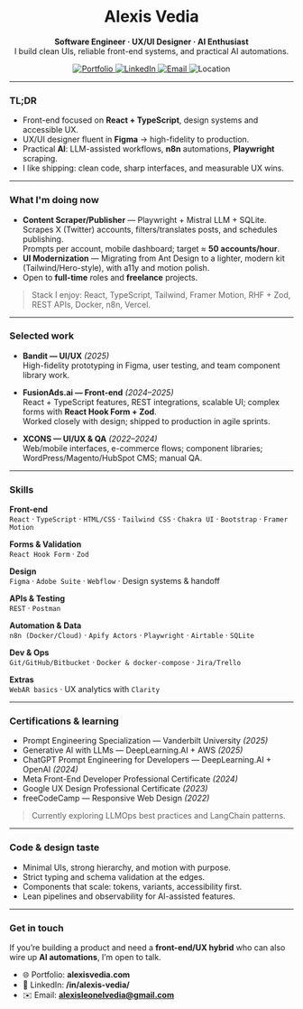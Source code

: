 <h1 align="center">Alexis Vedia</h1>

<p align="center">
  <b>Software Engineer · UX/UI Designer · AI Enthusiast</b><br/>
  I build clean UIs, reliable front-end systems, and practical AI automations.
</p>

<div align="center">
  <a href="https://www.alexisvedia.com" target="_blank">
    <img alt="Portfolio" src="https://img.shields.io/badge/Portfolio-alexisvedia.com-111?style=for-the-badge">
  </a>
  <a href="https://www.linkedin.com/in/alexis-vedia/" target="_blank">
    <img alt="LinkedIn" src="https://img.shields.io/badge/LinkedIn-@alexis--vedia-111?style=for-the-badge">
  </a>
  <a href="mailto:alexisleonelvedia@gmail.com">
    <img alt="Email" src="https://img.shields.io/badge/Email-alexisleonelvedia%40gmail.com-111?style=for-the-badge">
  </a>
  <img alt="Location" src="https://img.shields.io/badge/Córdoba%2C%20AR-UTC--3-111?style=for-the-badge">
</div>

---

### TL;DR
- Front-end focused on **React + TypeScript**, design systems and accessible UX.
- UX/UI designer fluent in **Figma** → high-fidelity to production.
- Practical **AI**: LLM-assisted workflows, **n8n** automations, **Playwright** scraping.
- I like shipping: clean code, sharp interfaces, and measurable UX wins.

---

### What I'm doing now
- **Content Scraper/Publisher** — Playwright + Mistral LLM + SQLite.  
  Scrapes X (Twitter) accounts, filters/translates posts, and schedules publishing.  
  Prompts per account, mobile dashboard; target ≈ **50 accounts/hour**.
- **UI Modernization** — Migrating from Ant Design to a lighter, modern kit (Tailwind/Hero-style), with a11y and motion polish.
- Open to **full-time** roles and **freelance** projects.

> Stack I enjoy: React, TypeScript, Tailwind, Framer Motion, RHF + Zod, REST APIs, Docker, n8n, Vercel.

---

### Selected work
- **Bandit — UI/UX** *(2025)*  
  High-fidelity prototyping in Figma, user testing, and team component library work.

- **FusionAds.ai — Front-end** *(2024–2025)*  
  React + TypeScript features, REST integrations, scalable UI; complex forms with **React Hook Form + Zod**.  
  Worked closely with design; shipped to production in agile sprints.

- **XCONS — UI/UX & QA** *(2022–2024)*  
  Web/mobile interfaces, e-commerce flows; component libraries; WordPress/Magento/HubSpot CMS; manual QA.

---

### Skills
**Front-end**  
`React` · `TypeScript` · `HTML/CSS` · `Tailwind CSS` · `Chakra UI` · `Bootstrap` · `Framer Motion`

**Forms & Validation**  
`React Hook Form` · `Zod`

**Design**  
`Figma` · `Adobe Suite` · `Webflow` · Design systems & handoff

**APIs & Testing**  
`REST` · `Postman`

**Automation & Data**  
`n8n (Docker/Cloud)` · `Apify Actors` · `Playwright` · `Airtable` · `SQLite`

**Dev & Ops**  
`Git/GitHub/Bitbucket` · `Docker & docker-compose` · `Jira/Trello`

**Extras**  
`WebAR basics` · UX analytics with `Clarity`

---

### Certifications & learning
- Prompt Engineering Specialization — Vanderbilt University *(2025)*
- Generative AI with LLMs — DeepLearning.AI + AWS *(2025)*
- ChatGPT Prompt Engineering for Developers — DeepLearning.AI + OpenAI *(2024)*
- Meta Front-End Developer Professional Certificate *(2024)*
- Google UX Design Professional Certificate *(2023)*
- freeCodeCamp — Responsive Web Design *(2022)*

> Currently exploring LLMOps best practices and LangChain patterns.

---

### Code & design taste
- Minimal UIs, strong hierarchy, and motion with purpose.  
- Strict typing and schema validation at the edges.  
- Components that scale: tokens, variants, accessibility first.  
- Lean pipelines and observability for AI-assisted features.

---

### Get in touch
If you’re building a product and need a **front-end/UX hybrid** who can also wire up **AI automations**, I’m open to talk.

- 🌐 Portfolio: **alexisvedia.com**  
- 💼 LinkedIn: **/in/alexis-vedia/**  
- ✉️ Email: **alexisleonelvedia@gmail.com**
